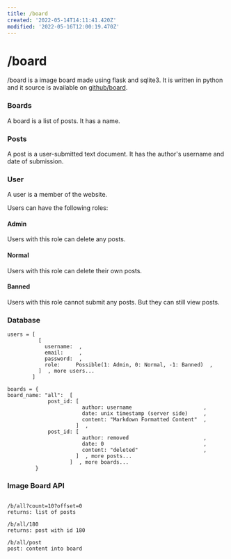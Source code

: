 ```yaml
---
title: /board
created: '2022-05-14T14:11:41.420Z'
modified: '2022-05-16T12:00:19.470Z'
---
```


# /board

/board is a image board made using flask and sqlite3.
It is written in python and it source is available on [github/board](https://github.com/xAspirus/board).

### Boards
A board is a list of posts. It has a name.

### Posts
A post is a user-submitted text document. It has the author's username and date of submission.

### User
A user is a member of the website.

Users can have the following roles:

#### Admin
Users with this role can delete any posts.

#### Normal
Users with this role can delete their own posts.

#### Banned
Users with this role cannot submit any posts. But they can still view posts.


### Database
```
users = [
          [
            username:  ,
            email:     ,
            password:  ,
            role:     Possible(1: Admin, 0: Normal, -1: Banned)  ,
          ]  , more users...
        ]

boards = {
board_name: "all":  [         
             post_id: [
                        author: username                       ,
                        date: unix timestamp (server side)     ,
                        content: "Markdown Formatted Content"  ,
                      ]  ,
             post_id: [
                        author: removed                        ,
                        date: 0                                ,
                        content: "deleted"                     ,
                      ]  , more posts...
                    ]  , more boards...
         }
```

### Image Board API
```

/b/all?count=10?offset=0
returns: list of posts

/b/all/180
returns: post with id 180

/b/all/post
post: content into board


```

